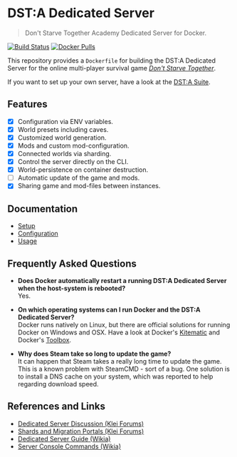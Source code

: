 # DST:A Dedicated Server
> Don't Starve Together Academy Dedicated Server for Docker.

[![Build Status](https://travis-ci.org/dst-academy/server.svg?branch=develop)](https://travis-ci.org/dst-academy/server)
[![Docker Pulls](https://img.shields.io/docker/pulls/dstacademy/server.svg)](https://hub.docker.com/r/dstacademy/server/)

This repository provides a `Dockerfile` for building the DST:A Dedicated Server
for the online multi-player survival game [*Don't Starve Together*][website].

If you want to set up your own server, have a look at the [DST:A Suite][suite].

## Features
- [x] Configuration via ENV variables.
- [x] World presets including caves.
- [x] Customized world generation.
- [x] Mods and custom mod-configuration.
- [x] Connected worlds via sharding.
- [x] Control the server directly on the CLI.
- [x] World-persistence on container destruction.
- [ ] Automatic update of the game and mods.
- [x] Sharing game and mod-files between instances.

## Documentation
- [Setup][docs-setup]
- [Configuration][docs-configuration]
- [Usage][docs-usage]

## Frequently Asked Questions

- **Does Docker automatically restart a running DST:A Dedicated Server when the host-system is rebooted?**  
  Yes.

- **On which operating systems can I run Docker and the DST:A Dedicated Server?**  
  Docker runs natively on Linux, but there are official solutions for running Docker on Windows and OSX.
  Have a look at Docker's [Kitematic][docker-kitematic] and Docker's [Toolbox][docker-kitematic].

- **Why does Steam take so long to update the game?**  
  It can happen that Steam takes a really long time to update the game. This is a known problem with
  SteamCMD - sort of a bug. One solution is to install a DNS cache on your system, which was reported
  to help regarding download speed.

## References and Links
- [Dedicated Server Discussion (Klei Forums)][reference-dedicated]
- [Shards and Migration Portals (Klei Forums)][reference-shards]
- [Dedicated Server Guide (Wikia)][reference-guide]
- [Server Console Commands (Wikia)][reference-commands]

[docs-setup]: /docs/setup.md
[docs-configuration]: /docs/configuration.md
[docs-usage]: /docs/usage.md
[website]: http://www.dontstarvetogether.com/
[suite]: https://github.com/dst-academy/suite
[docker-kitematic]: https://kitematic.com/
[docker-toolbox]: https://www.docker.com/docker-toolbox
[reference-dedicated]: http://forums.kleientertainment.com/forum/83-dont-starve-together-beta-dedicated-server-discussion/
[reference-shards]: http://forums.kleientertainment.com/topic/59174-understanding-shards-and-migration-portals/
[reference-guide]: http://dont-starve-game.wikia.com/wiki/Guides/Don%E2%80%99t_Starve_Together_Dedicated_Servers
[reference-commands]: http://dont-starve-game.wikia.com/wiki/Console/Don't_Starve_Together_Commands
